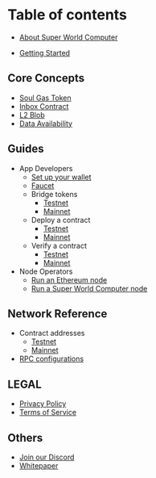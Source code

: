 # Table of contents

* [About Super World Computer](README.md)

* [Getting Started](getting-started/getting-started.md)


## Core Concepts

* [Soul Gas Token](core-concepts/soul-gas-token.md)
* [Inbox Contract](core-concepts/inbox-contract.md)
* [L2 Blob](core-concepts/l2-blob.md)
* [Data Availability](core-concepts/data-availability.md)

## Guides

* App Developers
  * [Set up your wallet](guides/app-developers/set-up-your-wallet.md)
  * [Faucet](guides/app-developers/faucet.md)
  * Bridge tokens
    * [Testnet](guides/app-developers/bridge-tokens-testnet.md)
    * [Mainnet](guides/app-developers/bridge-tokens-mainnet.md)
  * Deploy a contract
    * [Testnet](guides/app-developers/deploy-a-contract-testnet.md)
    * [Mainnet](guides/app-developers/deploy-a-contract-mainnet.md)
  * Verify a contract
    * [Testnet](guides/app-developers/verify-a-contract-testnet.md)
    * [Mainnet](guides/app-developers/verify-a-contract-mainnet.md)
* Node Operators
  * [Run an Ethereum node](guides/node-operators/run-a-ethereum-node.md)
  * [Run a Super World Computer node](guides/node-operators/run-a-super-world-computer-node.md)

## Network Reference

* Contract addresses
  * [Testnet](network-reference/contract-addresses-testnet.md)
  * [Mainnet](network-reference/contract-addresses-mainnet.md)
* [RPC configurations](network-reference/rpc-configuration.md)


## LEGAL

* [Privacy Policy](legal/privacy-policy.md)
* [Terms of Service](legal/terms-of-service.md)

## Others

* [Join our Discord](others/join-our-discord.md)
* [Whitepaper](others/whitepaper.md)
